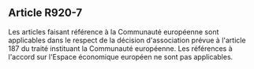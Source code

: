 Article R920-7
----
Les articles faisant référence à la Communauté européenne sont applicables dans
le respect de la décision d'association prévue à l'article 187 du traité
instituant la Communauté européenne. Les références à l'accord sur l'Espace
économique européen ne sont pas applicables.
